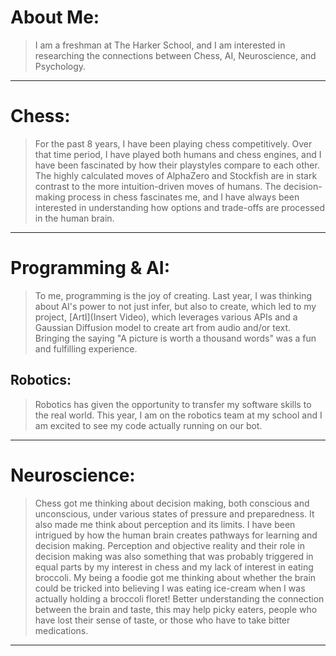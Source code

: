 # **About Me:**
> I am a freshman at The Harker School, and I am interested in researching the connections between Chess, AI, Neuroscience, and Psychology. 

---

# Chess:
> For the past 8 years, I have been playing chess competitively. Over that time period, I have played both humans and chess engines, and I have been fascinated by how their playstyles compare to each other. The highly calculated moves of AlphaZero and Stockfish are in stark contrast to the more intuition-driven moves of humans. The decision-making process in chess fascinates me, and I have always been interested in understanding how options and trade-offs are processed in the human brain. 

---

# Programming & AI:
> To me, programming is the joy of creating. Last year, I was thinking about AI's power to not just infer, but also to create, which led to my project, [ArtI](Insert Video), which leverages various APIs and a Gaussian Diffusion model to create art from audio and/or text. Bringing the saying "A picture is worth a thousand words" was a fun and fulfilling experience.

## Robotics:
> Robotics has given the opportunity to transfer my software skills to the real world. This year, I am on the robotics team at my school and I am excited to see my code actually running on our bot.

---

# Neuroscience:
> Chess got me thinking about decision making, both conscious and unconscious, under various states of pressure and preparedness. It also made me think about perception and its limits. I have been intrigued by how the human brain creates pathways for learning and decision making. Perception and objective reality and their role in decision making was also something that was probably triggered in equal parts by my interest in chess  and my lack of interest in eating broccoli. My being a foodie got me thinking about whether the brain could be tricked into believing I was eating ice-cream when I was actually holding a broccoli floret! Better understanding the connection between the brain and taste, this may help picky eaters, people who have lost their sense of taste, or those who have to take bitter medications.

---